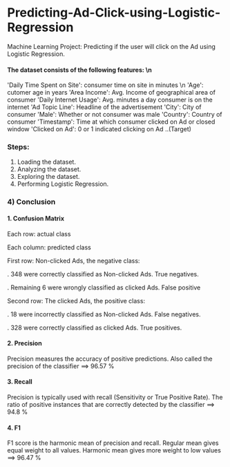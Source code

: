 # Predicting-Ad-Click-using-Logistic-Regression
Machine Learning Project: Predicting if the user will click on the Ad using Logistic Regression. 

#### The dataset consists of the following features: \n
'Daily Time Spent on Site': consumer time on site in minutes \n
'Age': cutomer age in years
'Area Income': Avg. Income of geographical area of consumer
'Daily Internet Usage': Avg. minutes a day consumer is on the internet
'Ad Topic Line': Headline of the advertisement
'City': City of consumer
'Male': Whether or not consumer was male
'Country': Country of consumer
'Timestamp': Time at which consumer clicked on Ad or closed window
'Clicked on Ad': 0 or 1 indicated clicking on Ad  ..(Target)

### Steps:

1. Loading the dataset.
2. Analyzing the dataset.
3. Exploring the dataset.
4. Performing Logistic Regression.


### 4) Conclusion


#### 1. Confusion Matrix

Each row: actual class

Each column: predicted class


First row: Non-clicked Ads, the negative class: 

. 348 were correctly classified as Non-clicked Ads. True negatives.

. Remaining 6 were wrongly classified as clicked Ads. False positive


Second row: The clicked Ads, the positive class:

. 18 were incorrectly classified as Non-clicked Ads. False negatives.

. 328 were correctly classified as clicked Ads. True positives.


#### 2. Precision

Precision measures the accuracy of positive predictions. Also called the precision of the classifier ==> 96.57 %


#### 3. Recall

Precision is typically used with recall (Sensitivity or True Positive Rate). The ratio of positive instances that are correctly detected by the classifier ==> 94.8 %


#### 4. F1

F1 score is the harmonic mean of precision and recall. Regular mean gives equal weight to all values. Harmonic mean gives more weight to low values ==> 96.47 %
